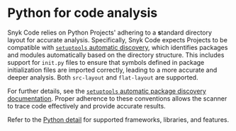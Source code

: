# Python for code analysis

Snyk Code relies on Python Projects' adhering to a **s**tandard directory layout for accurate analysis. Specifically, Snyk Code expects Projects to be compatible with [`setuptools` automatic discovery](https://setuptools.pypa.io/en/latest/userguide/package_discovery.html#auto-discovery), which identifies packages and modules automatically based on the directory structure. This includes support for `init.py` files to ensure that symbols defined in package initialization files are imported correctly, leading to a more accurate and deeper analysis. Both `src-layout` and `flat-layout` are supported.

For further details, see the [`setuptools` automatic package discovery documentation](https://setuptools.pypa.io/en/latest/userguide/package_discovery.html#auto-discovery). Proper adherence to these conventions allows the scanner to trace code effectively and provide accurate results.

Refer to the [Python detail](./) for supported frameworks, libraries, and features.

